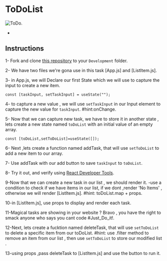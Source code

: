 # ToDoList

![ToDo](https://user-images.githubusercontent.com/66787550/160249041-957d487e-027d-44d2-a81b-b62d8aeeabf7.png).

-
## Instructions

1- Fork and clone [this repository](https://github.com/HsnAlwayel/ToDoTask) to your `Development` folder.

2- We have two files we're gona use in this task [App.js] and [ListItem.js].

3- in App.js, we will Declare our first State which we will use to capture the input to create a new item.
 ```
 const [taskInput, setTaskInput] = useState("");
 ```
 
4- to capture a new value , we will use `setTaskInput` in our Input element to capture the new value for `taskInput`. 
  #hint:onChange.
  
5- Now that we can capture new task, we have to store it in another state , lets create a new state named `toDoList` with an initial value of an empty array.
```
const [toDoList,setToDoList]=useState([]);
```

6- Next ,lets create a function named addTask, that will use `setToDoList` to add a new item to our array.

7- Use addTask with our add button to save `taskInput` to `toDoList`.

8- Try it out, and verify using [React Developer Tools](https://chrome.google.com/webstore/detail/react-developer-tools/fmkadmapgofadopljbjfkapdkoienihi?hl=en).

9-Now that we can create a new task in our list , we should render it.
  -use a condition to check if we have items in our list, if we dont ,render 'No Items' , otherwise we will render [ListItem.js].
  #hint: toDoList.map + props.

10-in [ListItem.js], use props to display and render each task.

11-Magical tasks are showing in your website ? Bravo , you have the right to smack anyone who says you cant code #Just_Do_it!.

12-Next, lets create a fucktion named deleteTask, that will use `setToDoList` to delete a specific item from our toDoList.
  #hint: use .filter method to remove an item from our list , then use `setToDoList` to store our modified list .

13-using props ,pass deleteTask to [ListItem.js] and use the button to run it.

